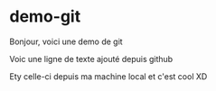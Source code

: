 # demo-git
Bonjour, voici une demo de git

Voic une ligne de texte ajouté depuis github

Ety celle-ci depuis ma machine local et c'est cool XD


